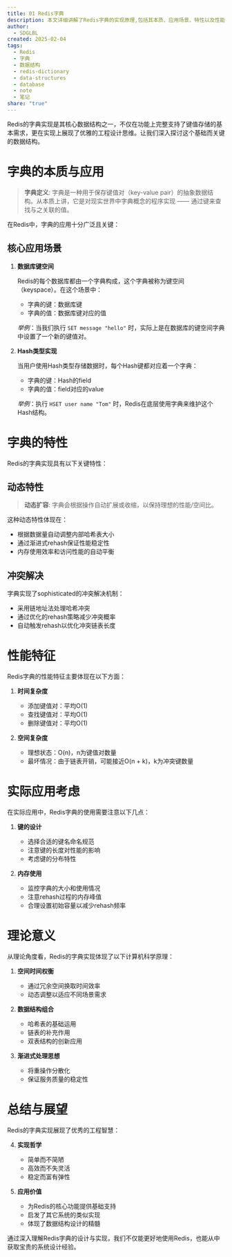 ```yaml
---
title: 01 Redis字典
description: 本文详细讲解了Redis字典的实现原理,包括其本质、应用场景、特性以及性能分析。深入探讨了字典的动态扩容、冲突解决和性能特征,并对实际应用中的关键考虑因素进行了说明。
author:
  - SDGLBL
created: 2025-02-04
tags:
  - Redis
  - 字典
  - 数据结构
  - redis-dictionary
  - data-structures
  - database
  - note
  - 笔记
share: "true"
---
```




Redis的字典实现是其核心数据结构之一，不仅在功能上完整支持了键值存储的基本需求，更在实现上展现了优雅的工程设计思维。让我们深入探讨这个基础而关键的数据结构。

# 字典的本质与应用

> **字典定义**: 字典是一种用于保存键值对（key-value pair）的抽象数据结构。从本质上讲，它是对现实世界中字典概念的程序实现 —— 通过键来查找与之关联的值。

在Redis中，字典的应用十分广泛且关键：

## 核心应用场景

1. **数据库键空间**
   
   Redis的每个数据库都由一个字典构成，这个字典被称为键空间（keyspace）。在这个场景中：
   - 字典的键：数据库键
   - 字典的值：数据库键对应的值
   
   *举例*：当我们执行 `SET message "hello"` 时，实际上是在数据库的键空间字典中设置了一个新的键值对。

2. **Hash类型实现**
   
   当用户使用Hash类型存储数据时，每个Hash键都对应着一个字典：
   - 字典的键：Hash的field
   - 字典的值：field对应的value

   *举例*：执行 `HSET user name "Tom"` 时，Redis在底层使用字典来维护这个Hash结构。

# 字典的特性

Redis的字典实现具有以下关键特性：

## 动态特性

> **动态扩容**: 字典会根据操作自动扩展或收缩，以保持理想的性能/空间比。

这种动态特性体现在：
- 根据数据量自动调整内部哈希表大小
- 通过渐进式rehash保证性能稳定性
- 内存使用效率和访问性能的自动平衡

## 冲突解决

字典实现了sophisticated的冲突解决机制：
- 采用链地址法处理哈希冲突
- 通过优化的rehash策略减少冲突概率
- 自动触发rehash以优化冲突链表长度

# 性能特征

Redis字典的性能特征主要体现在以下方面：

1. **时间复杂度**
   - 添加键值对：平均O(1)
   - 查找键值对：平均O(1)
   - 删除键值对：平均O(1)

2. **空间复杂度**
   - 理想状态：O(n)，n为键值对数量
   - 最坏情况：由于链表开销，可能接近O(n + k)，k为冲突键数量

# 实际应用考虑

在实际应用中，Redis字典的使用需要注意以下几点：

1. **键的设计**
   - 选择合适的键名命名规范
   - 注意键的长度对性能的影响
   - 考虑键的分布特性

2. **内存使用**
   - 监控字典的大小和使用情况
   - 注意rehash过程的内存峰值
   - 合理设置初始容量以减少rehash频率

# 理论意义

从理论角度看，Redis的字典实现体现了以下计算机科学原理：

1. **空间时间权衡**
   - 通过冗余空间换取时间效率
   - 动态调整以适应不同场景需求

2. **数据结构组合**
   - 哈希表的基础运用
   - 链表的补充作用
   - 双表结构的创新应用

3. **渐进式处理思想**
   - 将重操作分散化
   - 保证服务质量的稳定性

# 总结与展望

Redis的字典实现展现了优秀的工程智慧：

4. **实现哲学**
   - 简单而不简陋
   - 高效而不失灵活
   - 稳定而富有弹性

5. **应用价值**
   - 为Redis的核心功能提供基础支持
   - 启发了其它系统的类似实现
   - 体现了数据结构设计的精髓

通过深入理解Redis字典的设计与实现，我们不仅能更好地使用Redis，也能从中获取宝贵的系统设计经验。
